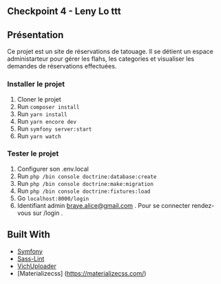 ## Checkpoint 4 - Leny Lo ttt

## Présentation

Ce projet est un site de réservations de tatouage. Il se détient un espace administarteur pour gérer les flahs, les categories et visualiser les demandes de réservations effectuées.

### Installer le projet

1. Cloner le projet
2. Run `composer install`
3. Run `yarn install`
4. Run `yarn encore dev`
5. Run `symfony server:start`
6. Run `yarn watch`

### Tester le projet

1. Configurer son .env.local
2. Run `php /bin console doctrine:database:create`
2. Run `php /bin console doctrine:make:migration`
2. Run `php /bin console doctrine:fixtures:load`
3. Go `localhost:8000/login`
4. Identifiant admin  braye.alice@gmail.com . Pour se connecter rendez-vous sur /login .


## Built With

- [Symfony](https://github.com/symfony/symfony)
- [Sass-Lint](https://github.com/sasstools/sass-lint)
- [VichUploader](https://github.com/dustin10/VichUploaderBundle)
- [Materializecss] (https://materializecss.com/)
